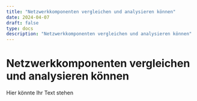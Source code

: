 ```yaml
---
title: "Netzwerkkomponenten vergleichen und analysieren können"
date: 2024-04-07
draft: false
type: docs
description: "Netzwerkkomponenten vergleichen und analysieren können"
---
```


# Netzwerkkomponenten vergleichen und analysieren können

Hier könnte Ihr Text stehen